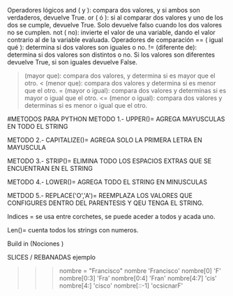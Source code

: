 Operadores lógicos
and ( y ): compara dos valores, y si ambos son verdaderos, devuelve True.
or ( ó ): si al comparar dos valores y uno de los dos se cumple, devuelve True. Solo 
devuelve falso cuando los dos valores no se cumplen.
not ( no): invierte el valor de una variable, dando el valor contrario al de la variable 
evaluada.
Operadores de comparación
== ( igual qué ): determina si dos valores son iguales o no.
!= (diferente de): determina si dos valores son distintos o no. Si los valores son 
diferentes devuelve True, si son iguales devuelve False.
> (mayor que): compara dos valores, y determina si es mayor que el otro.
< (menor que): compara dos valores y determina si es menor que el otro.
>= (mayor o igual): compara dos valores y determinas si es mayor o igual que el otro.
<= (menor o igual): compara dos valores y determinas si es menor o igual que el otro.


#METODOS PARA PYTHON 
METODO 1.- UPPER()= AGREGA MAYUSCULAS EN TODO EL STRING 

METODO 2.- CAPITALIZE()= AGREGA SOLO LA PRIMERA LETRA EN MAYUSCULA 

METODO 3.- STRIP()= ELIMINA TODO LOS ESPACIOS EXTRAS QUE SE ENCUENTRAN EN EL STRING 

METODO 4.- LOWER()= AGREGA TODO EL STRING EN MINUSCULAS 

METDOD 5.- REPLACE('O','A')= REEMPLAZA LOS VALORES QUE CONFIGURES DENTRO DEL PARENTESIS Y QEU TENGA EL STRING. 

Indices = se usa entre corchetes, se puede aceder a todos y acada uno.

Len()= cuenta todos los strings con numeros. 


Build in (Nociones )

SLICES / REBANADAS ejemplo 

>>> nombre = "Francisco"
>>> nombre
'Francisco'
>>> nombre[0]
'F'
>>> nombre[0:3]
'Fra'
>>> nombre[0:4]
'Fran'
>>> nombre[4:7]
'cis'
>>> nombre[4:]
'cisco'
>>> nombre[::-1]
'ocsicnarF'
>>> 